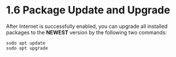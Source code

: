 # 1.6 Package Update and Upgrade

After Internet is successfully enabled, you can upgrade all installed packages to the **NEWEST** version by the following two commands:

```
sudo apt update
sudo apt upgrade
```
